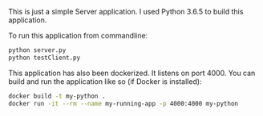 This is just a simple Server application. I used Python 3.6.5 to build this application.

To run this application from commandline:
```bash
python server.py
python testClient.py
```

This application has also been dockerized. It listens on port 4000. You can build and run the application like so (if Docker is installed):

```bash
docker build -t my-python .
docker run -it --rm --name my-running-app -p 4000:4000 my-python
```